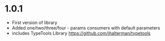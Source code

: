 # 1.0.1

* First version of library
* Added one/two/three/four - params consumers with default parameters
* includes TypeTools Library https://github.com/jhalterman/typetools
